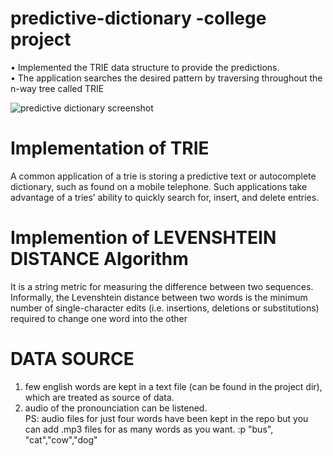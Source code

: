 # predictive-dictionary -college project

   •	Implemented the TRIE data structure to provide the predictions.        
   •	The application searches the desired pattern by traversing throughout the n-way tree called TRIE



![predictive dictionary screenshot](https://cloud.githubusercontent.com/assets/13730116/25151461/544f70c2-24a3-11e7-8fc9-92d86b2bf3bc.png?raw=true "Optional Title")


# Implementation of TRIE 

A common application of a trie is storing a predictive text or autocomplete dictionary, such as found on a mobile telephone. Such applications take advantage of a tries’ ability to quickly search for, insert, and delete entries.

# Implemention of LEVENSHTEIN DISTANCE Algorithm

It is a string metric for measuring the difference between two sequences. 
Informally, the Levenshtein distance between two words is the minimum number of single-character edits (i.e. insertions, deletions or substitutions) required to change one word into the other



# DATA SOURCE
1. few english words are kept in a text file (can be found in the project dir), which are treated as source of data.
2. audio of the pronounciation can be listened.                                                                                             
   PS: audio files for just four words have been kept in the repo but you can add .mp3 files for as many words as you want. :p
      "bus", "cat","cow","dog"
